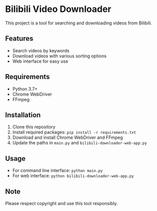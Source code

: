 # Bilibili Video Downloader

This project is a tool for searching and downloading videos from Bilibili.

## Features
- Search videos by keywords
- Download videos with various sorting options
- Web interface for easy use

## Requirements
- Python 3.7+
- Chrome WebDriver
- FFmpeg

## Installation
1. Clone this repository
2. Install required packages: `pip install -r requirements.txt`
3. Download and install Chrome WebDriver and FFmpeg
4. Update the paths in `main.py` and `bilibili-downloader-web-app.py`

## Usage
- For command line interface: `python main.py`
- For web interface: `python bilibili-downloader-web-app.py`

## Note
Please respect copyright and use this tool responsibly.